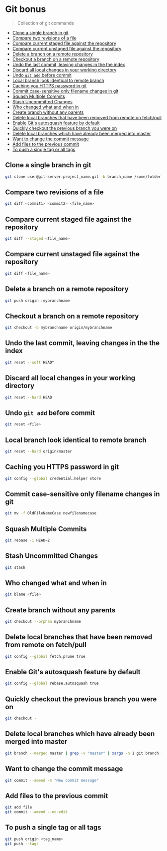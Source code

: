 # Git bonus

> Collection of git commands

<!-- inject:toc -->
* [Clone a single branch in git](#clone-a-single-branch-in-git)
* [Compare two revisions of a file](#compare-two-revisions-of-a-file)
* [Compare current staged file against the repository](#compare-current-staged-file-against-the-repository)
* [Compare current unstaged file against the repository](#compare-current-unstaged-file-against-the-repository)
* [Delete a branch on a remote repository](#delete-a-branch-on-a-remote-repository)
* [Checkout a branch on a remote repository](#checkout-a-branch-on-a-remote-repository)
* [Undo the last commit, leaving changes in the the index](#undo-the-last-commit,-leaving-changes-in-the-the-index)
* [Discard all local changes in your working directory](#discard-all-local-changes-in-your-working-directory)
* [Undo `git add` before commit](#undo-`git-add`-before-commit)
* [Local branch look identical to remote branch](#local-branch-look-identical-to-remote-branch)
* [Caching you HTTPS password in git](#caching-you-https-password-in-git)
* [Commit case-sensitive only filename changes in git](#commit-case-sensitive-only-filename-changes-in-git)
* [Squash Multiple Commits](#squash-multiple-commits)
* [Stash Uncommitted Changes](#stash-uncommitted-changes)
* [Who changed what and when in <file>](#who-changed-what-and-when-in-<file>)
* [Create branch without any parents](#create-branch-without-any-parents)
* [Delete local branches that have been removed from remote on fetch/pull](#delete-local-branches-that-have-been-removed-from-remote-on-fetch/pull)
* [Enable Git's autosquash feature by default](#enable-git's-autosquash-feature-by-default)
* [Quickly checkout the previous branch you were on](#quickly-checkout-the-previous-branch-you-were-on)
* [Delete local branches which have already been merged into master](#delete-local-branches-which-have-already-been-merged-into-master)
* [Want to change the commit message](#want-to-change-the-commit-message)
* [Add files to the previous commit](#add-files-to-the-previous-commit)
* [To push a single tag or all tags](#to-push-a-single-tag-or-all-tags)
<!-- endinject -->
<!-- inject:content -->
## Clone a single branch in git
```sh
git clone user@git-server:project_name.git -b branch_name /some/folder
```
## Compare two revisions of a file
```sh
git diff <commit1> <commit2> <file_name>
```
## Compare current staged file against the repository
```sh
git diff --staged <file_name>
```
## Compare current unstaged file against the repository
```sh
git diff <file_name>
```
## Delete a branch on a remote repository
```sh
git push origin :mybranchname
```
## Checkout a branch on a remote repository
```sh
git checkout -b mybranchname origin/mybranchname
```
## Undo the last commit, leaving changes in the the index
```sh
git reset --soft HEAD^
```
## Discard all local changes in your working directory
```sh
git reset --hard HEAD
```
## Undo `git add` before commit
```sh
git reset <file>
```
## Local branch look identical to remote branch
```sh
git reset --hard origin/master
```
## Caching you HTTPS password in git
```sh
git config --global credential.helper store
```
## Commit case-sensitive only filename changes in git
```sh
git mv -f OldFileNameCase newfilenamecase
```
## Squash Multiple Commits
```sh
git rebase -i HEAD~2
```
## Stash Uncommitted Changes
```sh
git stash
```
## Who changed what and when in <file>
```sh
git blame <file>
```
## Create branch without any parents
```sh
git checkout --orphan mybranchname
```
## Delete local branches that have been removed from remote on fetch/pull
```sh
git config --global fetch.prune true
```
## Enable Git's autosquash feature by default
```sh
git config --global rebase.autosquash true
```
## Quickly checkout the previous branch you were on
```sh
git checkout -
```
## Delete local branches which have already been merged into master
```sh
git branch --merged master | grep -v "master" | xargs -n 1 git branch -d
```
## Want to change the commit message
```sh
git commit --amend -m "New commit message"
```
## Add files to the previous commit
```sh
git add file
git commit --amend --no-edit
```
## To push a single tag or all tags
```sh
git push origin <tag_name>
git push --tags
```
<!-- endinject -->
